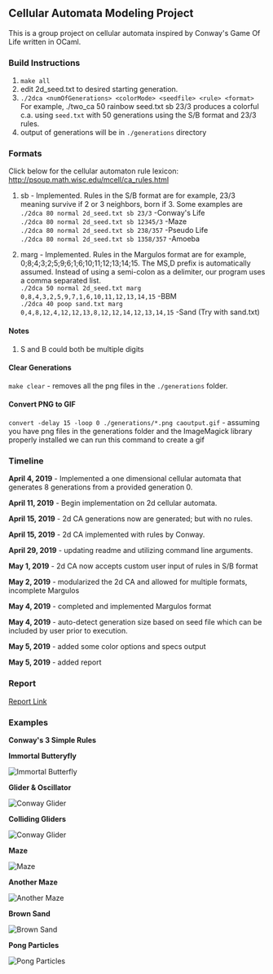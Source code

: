 
## Cellular Automata Modeling Project
This is a group project on cellular automata inspired by Conway's Game Of Life written in OCaml.

### Build Instructions
1. `make all`
2. edit 2d_seed.txt to desired starting generation.
3. `./2dca <numOfGenerations> <colorMode> <seedfile> <rule> <format>` 
	For example, ./two_ca 50 rainbow seed.txt sb 23/3 produces a colorful c.a. using `seed.txt` with 50 generations using the S/B format and 23/3 rules.
4. output of generations will be in `./generations` directory

### Formats
Click below for the cellular automaton rule lexicon:
http://psoup.math.wisc.edu/mcell/ca_rules.html

1. sb - Implemented. Rules in the S/B format are for example, 23/3 meaning survive if 2 or 3 neighbors, born if 3. Some examples are <br/>
  `./2dca 80 normal 2d_seed.txt sb 23/3` -Conway's Life <br/>
  `./2dca 80 normal 2d_seed.txt sb 12345/3` -Maze <br/>
  `./2dca 80 normal 2d_seed.txt sb 238/357` -Pseudo Life <br/>
  `./2dca 80 normal 2d_seed.txt sb 1358/357` -Amoeba <br/>
  
2. marg - Implemented. Rules in the Margulos format are for example, 0;8;4;3;2;5;9;6;1;6;10;11;12;13;14;15. The MS,D prefix   is automatically assumed. Instead of using a semi-colon as a delimiter, our program uses a comma separated list. <br/>
  `./2dca 50 normal 2d_seed.txt marg 0,8,4,3,2,5,9,7,1,6,10,11,12,13,14,15` -BBM <br/>
  `./2dca 40 poop sand.txt marg 0,4,8,12,4,12,12,13,8,12,12,14,12,13,14,15` -Sand (Try with sand.txt) <br/>
  
#### Notes
1. S and B could both be multiple digits

#### Clear Generations
`make clear` - removes all the png files in the `./generations` folder.

#### Convert PNG to GIF
`convert -delay 15 -loop 0 ./generations/*.png caoutput.gif` - assuming you have png files in the generations folder and the ImageMagick library properly installed we can run this command to create a gif


### Timeline

**April 4, 2019** - Implemented a one dimensional cellular automata that generates 8 generations from a provided generation 0. 

**April 11, 2019** - Begin implementation on 2d cellular automata.

**April 15, 2019** - 2d CA generations now are generated; but with no rules.

**April 15, 2019** - 2d CA implemented with rules by Conway.

**April 29, 2019** - updating readme and utilizing command line arguments.

**May 1, 2019** - 2d CA now accepts custom user input of rules in S/B format

**May 2, 2019** - modularized the 2d CA and allowed for multiple formats, incomplete Margulos

**May 4, 2019** - completed and implemented Margulos format

**May 4, 2019** - auto-detect generation size based on seed file which can be included by user prior to execution.

**May 5, 2019** - added some color options and specs output

**May 5, 2019** - added report

### Report


[Report Link](../blob/master/ca_report.pdf)


### Examples

**Conway's 3 Simple Rules**

**Immortal Butteryfly**

![Immortal Butterfly](https://github.com/ocamlca/Cellular-Automaton-Ocaml/blob/2d-ca/2d-conway.gif?raw=true)


**Glider & Oscillator**

![Conway Glider](https://github.com/ocamlca/Cellular-Automaton-Ocaml/blob/2d-ca/2d-glider.gif?raw=true)


**Colliding Gliders**

![Conway Glider](https://github.com/ocamlca/Cellular-Automaton-Ocaml/blob/2d-ca/exploding_gliders.gif?raw=true)


**Maze**

![Maze](https://github.com/ocamlca/Cellular-Automaton-Ocaml/blob/master/2d-maze-12345-3.gif?raw=true)


**Another Maze**

![Another Maze](https://github.com/ocamlca/Cellular-Automaton-Ocaml/blob/master/anothermaze.gif?raw=true)


**Brown Sand**

![Brown Sand](https://github.com/ocamlca/Cellular-Automaton-Ocaml/blob/master/brownsand.gif?raw=true)


**Pong Particles**

![Pong Particles](https://github.com/ocamlca/Cellular-Automaton-Ocaml/blob/master/pongesque.gif?raw=true)

